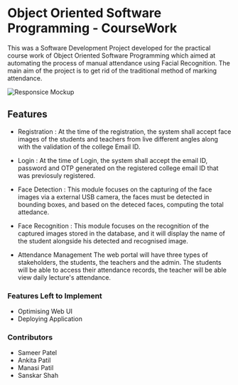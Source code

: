 # Object Oriented Software Programming - CourseWork

This was a Software Development Project developed for the practical course work of Object Oriented Software Programming which aimed at automating the process of manual attendance using Facial Recognition. The main aim of the project is to get rid of the traditional method of marking attendance.

![Responsice Mockup](https://github.com/sameer-patel-dev/OOSE_Project/blob/master/images/heading.PNG)

## Features 

  - Registration :
    At the time of the registration, the system shall accept face images of the students and teachers from live different angles along with the validation of the college Email ID.
    
  - Login : 
    At the time of Login, the system shall accept the email ID, password and OTP generated on the registered college email ID that was previosuly registered.
  
  - Face Detection :
    This module focuses on the capturing of the face images via a external USB camera, the faces must be detected in bounding boxes, and based on the deteced faces, computing the total attedance. 
   
  - Face Recognition :
    This module focuses on the recognition of the captured images stored in the database, and it will display the name of the student alongside his detected and recognised image.
  
  - Attendance Management
    The web portal will have three types of stakeholders, the students, the teachers and the admin. The students will be able to access their attendance records, the teacher will be able view daily lecture's attendance.


### Features Left to Implement

- Optimising Web UI
- Deploying Application

### Contributors
  - Sameer Patel
  - Ankita Patil
  - Manasi Patil
  - Sanskar Shah

